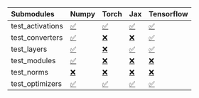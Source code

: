 | Submodules       | Numpy                                                                                                                           | Torch                                                                                                                           | Jax                                                                                                                             | Tensorflow                                                                                                                      |
|:-----------------|:--------------------------------------------------------------------------------------------------------------------------------|:--------------------------------------------------------------------------------------------------------------------------------|:--------------------------------------------------------------------------------------------------------------------------------|:--------------------------------------------------------------------------------------------------------------------------------|
| test_activations | <a href="https://github.com/unifyai/ivy/runs/7842675349?check_suite_focus=true" rel="noopener noreferrer" target="_blank">✅</a> | <a href="https://github.com/unifyai/ivy/runs/7842676076?check_suite_focus=true" rel="noopener noreferrer" target="_blank">✅</a> | <a href="https://github.com/unifyai/ivy/runs/7842676711?check_suite_focus=true" rel="noopener noreferrer" target="_blank">✅</a> | <a href="https://github.com/unifyai/ivy/runs/7842677330?check_suite_focus=true" rel="noopener noreferrer" target="_blank">✅</a> |
| test_converters  | <a href="https://github.com/unifyai/ivy/runs/7842675493?check_suite_focus=true" rel="noopener noreferrer" target="_blank">✅</a> | <a href="https://github.com/unifyai/ivy/runs/7842676195?check_suite_focus=true" rel="noopener noreferrer" target="_blank">❌</a> | <a href="https://github.com/unifyai/ivy/runs/7842676803?check_suite_focus=true" rel="noopener noreferrer" target="_blank">❌</a> | <a href="https://github.com/unifyai/ivy/runs/7842677426?check_suite_focus=true" rel="noopener noreferrer" target="_blank">✅</a> |
| test_layers      | <a href="https://github.com/unifyai/ivy/runs/7842675608?check_suite_focus=true" rel="noopener noreferrer" target="_blank">✅</a> | <a href="https://github.com/unifyai/ivy/runs/7842676313?check_suite_focus=true" rel="noopener noreferrer" target="_blank">❌</a> | <a href="https://github.com/unifyai/ivy/runs/7842676885?check_suite_focus=true" rel="noopener noreferrer" target="_blank">✅</a> | <a href="https://github.com/unifyai/ivy/runs/7842677569?check_suite_focus=true" rel="noopener noreferrer" target="_blank">✅</a> |
| test_modules     | <a href="https://github.com/unifyai/ivy/runs/7842675748?check_suite_focus=true" rel="noopener noreferrer" target="_blank">✅</a> | <a href="https://github.com/unifyai/ivy/runs/7842676407?check_suite_focus=true" rel="noopener noreferrer" target="_blank">❌</a> | <a href="https://github.com/unifyai/ivy/runs/7842676988?check_suite_focus=true" rel="noopener noreferrer" target="_blank">❌</a> | <a href="https://github.com/unifyai/ivy/runs/7842677646?check_suite_focus=true" rel="noopener noreferrer" target="_blank">❌</a> |
| test_norms       | <a href="https://github.com/unifyai/ivy/runs/7842675846?check_suite_focus=true" rel="noopener noreferrer" target="_blank">❌</a> | <a href="https://github.com/unifyai/ivy/runs/7842676502?check_suite_focus=true" rel="noopener noreferrer" target="_blank">❌</a> | <a href="https://github.com/unifyai/ivy/runs/7842677094?check_suite_focus=true" rel="noopener noreferrer" target="_blank">❌</a> | <a href="https://github.com/unifyai/ivy/runs/7842677764?check_suite_focus=true" rel="noopener noreferrer" target="_blank">❌</a> |
| test_optimizers  | <a href="https://github.com/unifyai/ivy/runs/7842675953?check_suite_focus=true" rel="noopener noreferrer" target="_blank">✅</a> | <a href="https://github.com/unifyai/ivy/runs/7842676605?check_suite_focus=true" rel="noopener noreferrer" target="_blank">✅</a> | <a href="https://github.com/unifyai/ivy/runs/7842677198?check_suite_focus=true" rel="noopener noreferrer" target="_blank">✅</a> | <a href="https://github.com/unifyai/ivy/runs/7842677884?check_suite_focus=true" rel="noopener noreferrer" target="_blank">✅</a> |